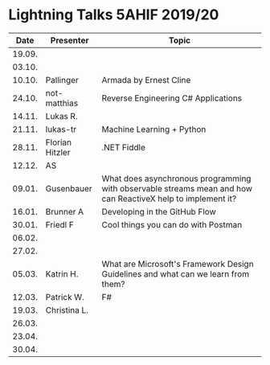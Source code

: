 # Lightning Talks 5AHIF 2019/20

|  Date  | Presenter | Topic |
| ------ | --------- | ----- |
| 19.09. |           |       |
| 03.10. |           |       |
| 10.10. | Pallinger | Armada by Ernest Cline |
| 24.10. | not-matthias | Reverse Engineering C# Applications |
| 14.11. |Lukas R.   |       |
| 21.11. | lukas-tr          | Machine Learning + Python      |
| 28.11. |  Florian Hitzler         |  .NET Fiddle     |
| 12.12. | AS        |       |
| 09.01. |Gusenbauer |What does asynchronous programming with observable streams mean and how can ReactiveX help to implement it?|
| 16.01. |Brunner A  |Developing in the GitHub Flow|
| 30.01. |Friedl F   |Cool things you can do with Postman|
| 06.02. |           |       |
| 27.02. |           |       |
| 05.03. |Katrin H.  | What are Microsoft's Framework Design Guidelines and what can we learn from them? |
| 12.03. |Patrick W. | F#    |
| 19.03. |Christina L.|       |
| 26.03. |           |       |
| 23.04. |           |       |
| 30.04. |           |       |
